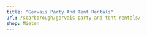```yaml
---
title: "Gervais Party And Tent Rentals"
url: /scarborough/gervais-party-and-tent-rentals/
shop: Mieten
---
```

